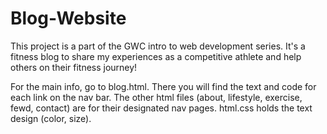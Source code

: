 # Blog-Website

This project is a part of the GWC intro to web development series. 
It's a fitness blog to share my experiences as a competitive athlete and help others on their fitness journey!

For the main info, go to blog.html. There you will find the text and code for each link on the nav bar.
The other html files (about, lifestyle, exercise, fewd, contact) are for their designated nav pages.
html.css holds the text design (color, size).
